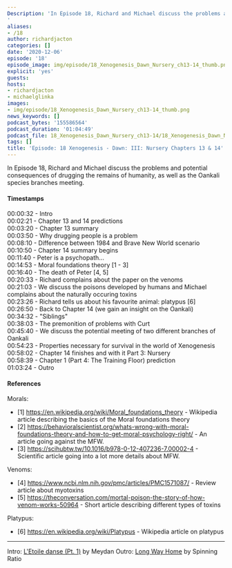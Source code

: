 ```yaml
---
Description: 'In Episode 18, Richard and Michael discuss the problems and potential consequences of drugging the remains of humanity, as well as the Oankali species branches meeting.
'
aliases:
- /18
author: richardjacton
categories: []
date: '2020-12-06'
episode: '18'
episode_image: img/episode/18_Xenogenesis_Dawn_Nursery_ch13-14_thumb.png
explicit: 'yes'
guests:
hosts:
- richardjacton
- michaelglinka
images:
- img/episode/18_Xenogenesis_Dawn_Nursery_ch13-14_thumb.png
news_keywords: []
podcast_bytes: '155586564'
podcast_duration: '01:04:49'
podcast_file: 18_Xenogenesis_Dawn_Nursery_ch13-14/18_Xenogenesis_Dawn_Nursery_ch13-14.mp3
tags: []
title: 'Episode: 18 Xenogenesis - Dawn: III: Nursery Chapters 13 & 14'
---
```


In Episode 18, Richard and Michael discuss the problems and potential consequences of drugging the remains of humanity, as well as the Oankali species branches meeting.

#### Timestamps

00:00:32 - Intro\
00:02:21 - Chapter 13 and 14 predictions\
00:03:20 - Chapter 13 summary\
00:03:50 - Why drugging people is a problem\
00:08:10 - Difference between 1984 and Brave New World scenario\
00:10:50 - Chapter 14 summary begins\
00:11:40 - Peter is a psychopath...\
00:14:53 - Moral foundations theory [1 - 3]\
00:16:40 - The death of Peter [4, 5]\
00:20:33 - Richard complains about the paper on the venoms\
00:21:03 - We discuss the poisons developed by humans and Michael complains about the naturally occuring toxins\
00:23:26 - Richard tells us about his favourite animal: platypus [6]\
00:26:50 - Back to Chapter 14 (we gain an insight on the Oankali)\
00:34:32 - "Siblings"\
00:38:03 - The premonition of problems with Curt\
00:45:40 - We discuss the potential meeting of two different branches of Oankali\
00:54:23 - Properties necessary for survival in the world of Xenogenesis\
00:58:02 - Chapter 14 finishes and with it Part 3: Nursery\
00:58:39 - Chapter 1 (Part 4: The Training Floor) prediction\
01:03:24 - Outro

#### References

Morals:
- [1] https://en.wikipedia.org/wiki/Moral_foundations_theory - Wikipedia article describing the basics of the Moral foundations theory
- [2] https://behavioralscientist.org/whats-wrong-with-moral-foundations-theory-and-how-to-get-moral-psychology-right/ - An article going against the MFW.
- [3] https://scihubtw.tw/10.1016/b978-0-12-407236-7.00002-4 - Scientific article going into a lot more details about MFW.

Venoms:
- [4] https://www.ncbi.nlm.nih.gov/pmc/articles/PMC1571087/ - Review article about myotoxins
- [5] https://theconversation.com/mortal-poison-the-story-of-how-venom-works-50964 - Short article describing different types of toxins

Platypus:
- [6] https://en.wikipedia.org/wiki/Platypus - Wikipedia article on platypus

---
Intro: [L'Etoile danse (Pt. 1)](https://freemusicarchive.org/music/Meydan/Havor/6-_LEtoile_danse_Pt_1_1738) by Meydan
Outro: [Long Way Home](https://freemusicarchive.org/music/Spinning_Ratio/Long_Way_Home/Long_Way_Home) by Spinning Ratio